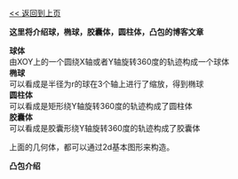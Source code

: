 [<< 返回到上页](../index.md)

**这里将介绍球，椭球，胶囊体，圆柱体，凸包的博客文章**  

**球体**  
由XOY上的一个圆绕X轴或者Y轴旋转360度的轨迹构成一个球体   
**椭球**  
可以看成是半径为r的球在3个轴上进行了缩放，得到椭球   
**圆柱体**  
可以看成是矩形绕Y轴旋转360度的轨迹构成了圆柱体    
**胶囊体**  
可以看成是胶囊形绕Y轴旋转360度的轨迹构成了胶囊体    

上面的几何体，都可以通过2d基本图形来构造。   

**凸包介绍**  


